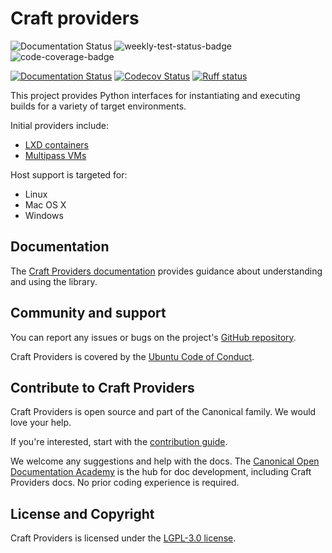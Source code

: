 # Craft providers

![Documentation Status](https://readthedocs.com/projects/canonical-craft-providers/badge/?version=latest)
![weekly-test-status-badge](https://github.com/canonical/craft-providers/actions/workflows/tests-weekly.yaml/badge.svg?branch=main)
![code-coverage-badge](https://codecov.io/gh/canonical/craft-providers/graph/badge.svg?token=CTEPNPXrn5)

[![Documentation Status][rtd-badge]][rtd-latest]
[![Codecov Status][codecov-badge]][codecov-status]
[![Ruff status][ruff-badge]][ruff-site]

This project provides Python interfaces for instantiating and executing
builds for a variety of target environments.

Initial providers include:

- [LXD containers](https://ubuntu.com/lxd/)
- [Multipass VMs](https://multipass.run/)

Host support is targeted for:

- Linux
- Mac OS X
- Windows

## Documentation

The [Craft Providers documentation][rtd-latest] provides guidance about understanding
and using the library.

## Community and support

You can report any issues or bugs on the project's [GitHub
repository](https://github.com/canonical/craft-providers/issues).

Craft Providers is covered by the [Ubuntu Code of
Conduct](https://ubuntu.com/community/ethos/code-of-conduct).

## Contribute to Craft Providers

Craft Providers is open source and part of the Canonical family. We would love your
help.

If you're interested, start with the [contribution guide](CONTRIBUTING.md).

We welcome any suggestions and help with the docs. The [Canonical Open Documentation
Academy](https://github.com/canonical/open-documentation-academy) is the hub for doc
development, including Craft Providers docs. No prior coding experience is required.

## License and Copyright

Craft Providers is licensed under the [LGPL-3.0 license](LICENSE).

[rtd-badge]: https://readthedocs.com/projects/canonical-craft-providers/badge/?version=latest
[rtd-latest]: https://canonical-craft-providers.readthedocs-hosted.com/en/latest/
[ruff-badge]: https://img.shields.io/endpoint?url=https://raw.githubusercontent.com/astral-sh/ruff/main/assets/badge/v2.json
[ruff-site]: https://github.com/astral-sh/ruff
[codecov-badge]: https://codecov.io/github/canonical/craft-providers/coverage.svg?branch=master
[codecov-status]: https://codecov.io/github/canonical/craft-providers?branch=master
